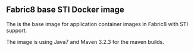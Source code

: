 ## Fabric8 base STI Docker image

The is the base image for application container images in Fabric8 with STI support.

The image is using Java7 and Maven 3.2.3 for the maven builds.
